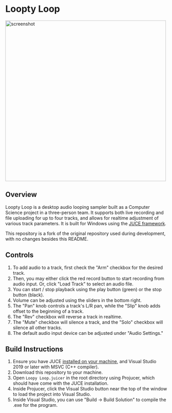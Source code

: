 # Loopty Loop
<img src="https://user-images.githubusercontent.com/67290936/179236412-1db42e19-7469-4bf0-9322-2515665f2194.png" alt="screenshot" width="500"/>

## Overview
Loopty Loop is a desktop audio looping sampler built as a Computer Science project in a three-person team. It supports both live recording and file uploading for up to four tracks, and allows for realtime adjustment of various track parameters. It is built for Windows using the [JUCE framework](https://juce.com/).

This repository is a fork of the original repository used during development, with no changes besides this README.

## Controls
1. To add audio to a track, first check the "Arm" checkbox for the desired track.
2. Then, you may either click the red record button to start recording from audio input. Or, click "Load Track" to select an audio file.
3. You can start / stop playback using the play button (green) or the stop button (black).
4. Volume can be adjusted using the sliders in the bottom right.
5. The "Pan" knob controls a track's L/R pan, while the "Slip" knob adds offset to the beginning of a track.
6. The "Rev" checkbox will reverse a track in realtime.
7. The "Mute" checkbox will silence a track, and the "Solo" checkbox will silence all other tracks.
8. The default audio input device can be adjusted under "Audio Settings."

## Build Instructions
1. Ensure you have JUCE [installed on your machine](https://juce.com/get-juce), and Visual Studio 2019 or later with MSVC (C++ compiler).
2. Download this repository to your machine.
3. Open `Loopy Loop.juicer` in the root directory using Projucer, which should have come with the JUCE installation.
4. Inside Projucer, click the Visual Studio button near the top of the window to load the project into Visual Studio.
5. Inside Visual Studio, you can use "Build -> Build Solution" to compile the .exe for the program.
